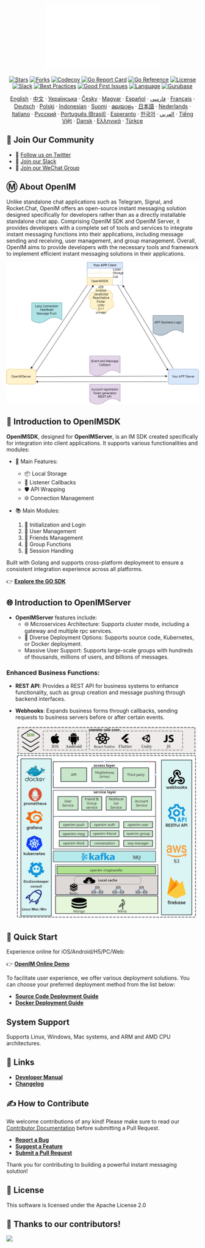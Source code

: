 <p align="center">
    <a href="https://openim.io">
        <img src="./assets/logo-gif/openim-logo.gif" width="60%" height="30%"/>
    </a>
</p>

<div align="center">

[![Stars](https://img.shields.io/github/stars/openimsdk/open-im-server?style=for-the-badge&logo=github&colorB=ff69b4)](https://github.com/openimsdk/open-im-server/stargazers)
[![Forks](https://img.shields.io/github/forks/openimsdk/open-im-server?style=for-the-badge&logo=github&colorB=blue)](https://github.com/openimsdk/open-im-server/network/members)
[![Codecov](https://img.shields.io/codecov/c/github/openimsdk/open-im-server?style=for-the-badge&logo=codecov&colorB=orange)](https://app.codecov.io/gh/openimsdk/open-im-server)
[![Go Report Card](https://goreportcard.com/badge/github.com/openimsdk/open-im-server?style=for-the-badge)](https://goreportcard.com/report/github.com/openimsdk/open-im-server)
[![Go Reference](https://img.shields.io/badge/Go%20Reference-blue.svg?style=for-the-badge&logo=go&logoColor=white)](https://pkg.go.dev/github.com/openimsdk/open-im-server/v3)
[![License](https://img.shields.io/badge/license-Apache--2.0-green?style=for-the-badge)](https://github.com/openimsdk/open-im-server/blob/main/LICENSE)
[![Slack](https://img.shields.io/badge/Slack-500%2B-blueviolet?style=for-the-badge&logo=slack&logoColor=white)](https://join.slack.com/t/openimsdk/shared_invite/zt-22720d66b-o_FvKxMTGXtcnnnHiMqe9Q)
[![Best Practices](https://img.shields.io/badge/Best%20Practices-purple?style=for-the-badge)](https://www.bestpractices.dev/projects/8045)
[![Good First Issues](https://img.shields.io/github/issues/openimsdk/open-im-server/good%20first%20issue?style=for-the-badge&logo=github)](https://github.com/openimsdk/open-im-server/issues?q=is%3Aissue+is%3Aopen+sort%3Aupdated-desc+label%3A%22good+first+issue%22)
[![Language](https://img.shields.io/badge/Language-Go-blue.svg?style=for-the-badge&logo=go&logoColor=white)](https://golang.org/)
[![Gurubase](https://img.shields.io/badge/Gurubase-Ask%20OpenIM%20Guru-006BFF?style=for-the-badge)](https://gurubase.io/g/openim)

     
<p align="center">
  <a href="./README.md">English</a> · 
  <a href="./README_zh_CN.md">中文</a> · 
  <a href="./docs/readme/README_uk.md">Українська</a> · 
  <a href="./docs/readme/README_cs.md">Česky</a> · 
  <a href="./docs/readme/README_hu.md">Magyar</a> · 
  <a href="./docs/readme/README_es.md">Español</a> · 
  <a href="./docs/readme/README_fa.md">فارسی</a> · 
  <a href="./docs/readme/README_fr.md">Français</a> · 
  <a href="./docs/readme/README_de.md">Deutsch</a> · 
  <a href="./docs/readme/README_pl.md">Polski</a> · 
  <a href="./docs/readme/README_id.md">Indonesian</a> · 
  <a href="./docs/readme/README_fi.md">Suomi</a> · 
  <a href="./docs/readme/README_ml.md">മലയാളം</a> · 
  <a href="./docs/readme/README_ja.md">日本語</a> · 
  <a href="./docs/readme/README_nl.md">Nederlands</a> · 
  <a href="./docs/readme/README_it.md">Italiano</a> · 
  <a href="./docs/readme/README_ru.md">Русский</a> · 
  <a href="./docs/readme/README_pt_BR.md">Português (Brasil)</a> · 
  <a href="./docs/readme/README_eo.md">Esperanto</a> · 
  <a href="./docs/readme/README_ko.md">한국어</a> · 
  <a href="./docs/readme/README_ar.md">العربي</a> · 
  <a href="./docs/readme/README_vi.md">Tiếng Việt</a> · 
  <a href="./docs/readme/README_da.md">Dansk</a> · 
  <a href="./docs/readme/README_el.md">Ελληνικά</a> · 
  <a href="./docs/readme/README_tr.md">Türkçe</a>
</p>


</div>

</p>

## :busts_in_silhouette: Join Our Community

+ 💬 [Follow us on Twitter](https://twitter.com/founder_im63606)
+ 🚀 [Join our Slack](https://join.slack.com/t/openimsdk/shared_invite/zt-2ijy1ys1f-O0aEDCr7ExRZ7mwsHAVg9A)
+ :eyes: [Join our WeChat Group](https://openim-1253691595.cos.ap-nanjing.myqcloud.com/WechatIMG20.jpeg)

## Ⓜ️ About OpenIM

Unlike standalone chat applications such as Telegram, Signal, and Rocket.Chat, OpenIM offers an open-source instant messaging solution designed specifically for developers rather than as a directly installable standalone chat app. Comprising OpenIM SDK and OpenIM Server, it provides developers with a complete set of tools and services to integrate instant messaging functions into their applications, including message sending and receiving, user management, and group management. Overall, OpenIM aims to provide developers with the necessary tools and framework to implement efficient instant messaging solutions in their applications.

![App-OpenIM Relationship](./docs/images/oepnim-design.png)

## 🚀 Introduction to OpenIMSDK

**OpenIMSDK**, designed for **OpenIMServer**, is an IM SDK created specifically for integration into client applications. It supports various functionalities and modules:

+ 🌟 Main Features:
  - 📦 Local Storage
  - 🔔 Listener Callbacks
  - 🛡️ API Wrapping
  - 🌐 Connection Management

+ 📚 Main Modules:
  1. 🚀 Initialization and Login
  2. 👤 User Management
  3. 👫 Friends Management
  4. 🤖 Group Functions
  5. 💬 Session Handling

Built with Golang and supports cross-platform deployment to ensure a consistent integration experience across all platforms.

👉 **[Explore the GO SDK](https://github.com/openimsdk/openim-sdk-core)**

## 🌐 Introduction to OpenIMServer 

+ **OpenIMServer** features include:
  - 🌐 Microservices Architecture: Supports cluster mode, including a gateway and multiple rpc services.
  - 🚀 Diverse Deployment Options: Supports source code, Kubernetes, or Docker deployment.
  - Massive User Support: Supports large-scale groups with hundreds of thousands, millions of users, and billions of messages.

### Enhanced Business Functions:

+ **REST API**: Provides a REST API for business systems to enhance functionality, such as group creation and message pushing through backend interfaces.

+ **Webhooks**: Expands business forms through callbacks, sending requests to business servers before or after certain events.

  ![Overall Architecture](./docs/images/architecture-layers.png)

## :rocket: Quick Start

Experience online for iOS/Android/H5/PC/Web:

👉 **[OpenIM Online Demo](https://www.openim.io/en/commercial)**

To facilitate user experience, we offer various deployment solutions. You can choose your preferred deployment method from the list below:

+ **[Source Code Deployment Guide](https://docs.openim.io/guides/gettingStarted/imSourceCodeDeployment)**
+ **[Docker Deployment Guide](https://docs.openim.io/guides/gettingStarted/dockerCompose)**

## System Support

Supports Linux, Windows, Mac systems, and ARM and AMD CPU architectures.

## :link: Links

  + **[Developer Manual](https://docs.openim.io/)**
  + **[Changelog](https://github.com/openimsdk/open-im-server/blob/main/CHANGELOG.md)**

## :writing_hand: How to Contribute

We welcome contributions of any kind! Please make sure to read our [Contributor Documentation](https://github.com/openimsdk/open-im-server/blob/main/CONTRIBUTING.md) before submitting a Pull Request.

  + **[Report a Bug](https://github.com/openimsdk/open-im-server/issues/new?assignees=&labels=bug&template=bug_report.md&title=)**
  + **[Suggest a Feature](https://github.com/openimsdk/open-im-server/issues/new?assignees=&labels=enhancement&template=feature_request.md&title=)**
  + **[Submit a Pull Request](https://github.com/openimsdk/open-im-server/pulls)**

Thank you for contributing to building a powerful instant messaging solution!

## :closed_book: License

This software is licensed under the Apache License 2.0




## 🔮 Thanks to our contributors!

<a href="https://github.com/openimsdk/open-im-server/graphs/contributors">
  <img src="https://contrib.rocks/image?repo=openimsdk/open-im-server" />
</a>
